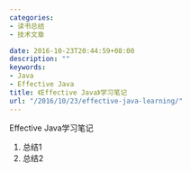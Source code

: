 ```yaml
---
categories:
- 读书总结
- 技术文章

date: 2016-10-23T20:44:59+08:00
description: ""
keywords:
- Java
- Effective Java
title: 《Effective Java》学习笔记
url: "/2016/10/23/effective-java-learning/"
---
```



Effective Java学习笔记

1. 总结1
2. 总结2


